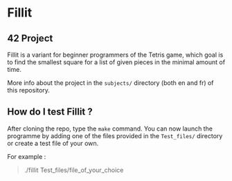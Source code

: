# Fillit
## 42 Project

Fillit is a variant for beginner programmers of the Tetris game, which goal is to find the smallest square for a list of
given pieces in the minimal amount of time.

More info about the project in the `subjects/` directory (both en and fr) of this repository.

## How do I test Fillit ?

After cloning the repo, type the `make` command.
You can now launch the programme by adding one of the files provided in the `Test_files/` directory or create a test file of your own.

For example :
> ./fillit Test_files/file_of_your_choice
